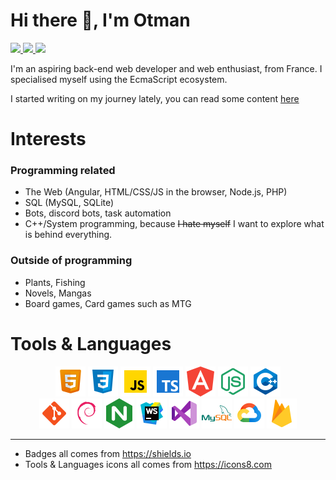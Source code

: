 # Hi there 👋, I'm Otman
<a href="https://twitter.com/otma2677" target="_blank">
    <img src="https://img.shields.io/badge/Twitter-blue?style=for-the-badge" height="24">
</a>
<a href="https://otmah.xyz" target="_blank">
    <img src="https://img.shields.io/badge/website-000000?style=for-the-badge&logo=About&logoColor=white" height="24">
</a>
<a href="mailto:eiwos.studio@gmail.com" target="_blank">
    <img src="https://img.shields.io/badge/Gmail-D14836?style=for-the-badge" height="24">
</a>

I'm an aspiring back-end web developer and web enthusiast, from France.
I specialised myself using the EcmaScript ecosystem.

I started writing on my journey lately, you can read some content [here](https://otmah.xyz)

# Interests
### Programming related
- The Web (Angular, HTML/CSS/JS in the browser, Node.js, PHP)
- SQL (MySQL, SQLite)
- Bots, discord bots, task automation
- C++/System programming, because ~~I hate myself~~ I want to explore what is behind everything.

### Outside of programming
- Plants, Fishing
- Novels, Mangas
- Board games, Card games such as MTG

# Tools & Languages
<div align="center">
    <img src="./images/icons8-html-96.png" width="48">
    <img src="./images/icons8-css-96.png" width="48">
    <img src="./images/icons8-javascript-96.png" width="48">
    <img src="./images/icons8-typescript-96.png" width="48">
    <img src="./images/icons8-angular-96.png" width="48">
    <img src="./images/icons8-node-js-96.png" width="48">
    <img src="./images/icons8-cpp-96.png" width="48">
    <br>
    <img src="./images/icons8-git-96.png" width="48">
    <img src="./images/icons8-debian-96.png" width="48">
    <img src="./images/icons8-nginx-96.png" width="48">
    <img src="./images/icons8-webstorm-96.png" width="48">
    <img src="./images/icons8-visual-studio-96.png" width="48">
    <img src="./images/icons8-mysql-96.png" width="48">
    <img src="./images/icons8-google-cloud-96.png" width="48">
    <img src="./images/icons8-google-firebase-96.png" width="48">
</div>

___

- Badges all comes from https://shields.io
- Tools & Languages icons all comes from https://icons8.com
